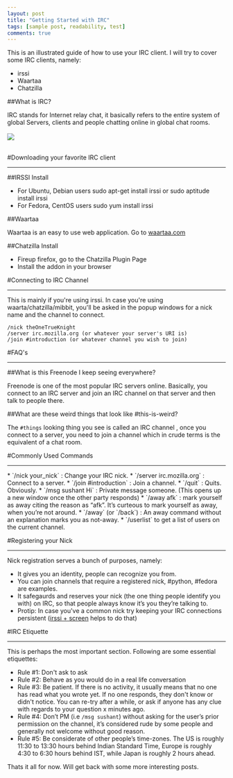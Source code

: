 ```yaml
---
layout: post
title: "Getting Started with IRC"
tags: [sample post, readability, test]
comments: true
---
```


This is an illustrated guide of how to use your IRC client. I will try to cover some IRC clients, namely:

* irssi
* Waartaa
* Chatzilla

##What is IRC? 

IRC stands for Internet relay chat, it basically refers to the entire system of global Servers, clients and people chatting online in global chat rooms.
<br/><br/>
<img src="{{ site.url }}/images/irc.jpg">
<br/><br/>

#Downloading your favorite IRC client
<hr/>

##IRSSI Install

* For Ubuntu, Debian users sudo apt-get install irssi or sudo aptitude install irssi
* For Fedora, CentOS users sudo yum install irssi

##Waartaa

Waartaa is an easy to use web application. Go to [waartaa.com](https://try.waartaa.com/) 

##Chatzilla Install

* Fireup firefox, go to the Chatzilla Plugin Page
* Install the addon in your browser


#Connecting to IRC Channel
<hr/>
This is mainly if you're using irssi. In case you're using waarta/chatzilla/mibbit, you'll be asked in the popup windows for a nick name and the channel to connect.


	/nick theOneTrueKnight
	/server irc.mozilla.org (or whatever your server's URI is)  
	/join #introduction (or whatever channel you wish to join) 



#FAQ's
<hr/>

##What is this Freenode I keep seeing everywhere? 

Freenode is one of the most popular IRC servers online. Basically, you connect to an IRC server and join an IRC channel on that server and then talk to people there.

##What are these weird things that look like \#this-is-weird? 

The `#things` looking thing you see is called an IRC channel , once you connect to a server, you need to join a channel which in crude terms is the equivalent of a chat room.


#Commonly Used Commands
<hr/>
* `/nick your_nick` : Change your IRC nick.
* `/server irc.mozilla.org` : Connect to a server.
* `/join #introduction` : Join a channel.
* `/quit` : Quits. Obviously.
* `/msg sushant Hi` : Private message someone. (This opens up a new window once the other party responds)
* `/away afk` : mark yourself as away citing the reason as “afk”. It’s curteous to mark yourself as away, when you’re not around.
* `/away` (or `/back`) : An away command without an explanation marks you as not-away.
* `/userlist` to get a list of users on the current channel.


#Registering your Nick
<hr/>
Nick registration serves a bunch of purposes, namely:

* It gives you an identity, people can recognize you from.
* You can join channels that require a registered nick, #python, #fedora are examples.
* It safegaurds and reserves your nick (the one thing people identify you with) on IRC, so that people always know it’s you they’re talking to.
* Protip: In case you've a common nick try keeping your IRC connections persistent ([irssi + screen](http://www.antonfagerberg.com/archive/my-perfect-irssi-setup/) helps to do that)

#IRC Etiquette
<hr/>
This is perhaps the most important section. Following are some essential etiquettes:


* Rule \#1: Don't ask to ask
* Rule \#2: Behave as you would do in a real life conversation
* Rule \#3: Be patient. If there is no activity, it usually means that no one has read what you wrote yet. If no one responds, they don't know or didn't notice. You can re-try after a while, or ask if anyone has any clue with regards to your question x minutes ago.
* Rule \#4: Don’t PM (i.e `/msg sushant`) without asking for the user’s prior permission on the channel, it’s considered rude by some people and generally not welcome without good reason.
* Rule \#5:  Be considerate of other people’s time-zones. The US is roughly 11:30 to 13:30 hours behind Indian Standard Time, Europe is roughly 4:30 to 6:30 hours behind IST, while Japan is roughly 2 hours ahead.

Thats it all for now. Will get back with some more interesting posts.
